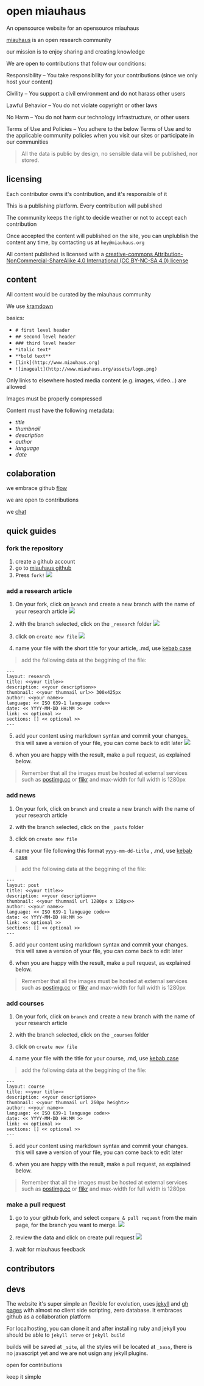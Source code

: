 open miauhaus
===
An opensource website for an opensource miauhaus

[miauhaus]() is an open research community

our mission is to enjoy sharing and creating knowledge

We are open to contributions that follow our conditions:

Responsibility – You take responsibility for your contributions (since we only host your content)

Civility – You support a civil environment and do not harass other users

Lawful Behavior – You do not violate copyright or other laws

No Harm – You do not harm our technology infrastructure, or other users

Terms of Use and Policies – You adhere to the below Terms of Use and to the applicable community policies when you visit our sites or participate in our communities

> All the data is public by design, no sensible data will be published, nor stored.

licensing
---
Each contributor owns it's contribution, and it's responsible of it

This is a publishing platform. Every contribution will published

The community keeps the right to decide weather or not to accept each contribution

Once accepted the content will published on the site, you can unplublish the content any time, by contacting us at `hey@miauhaus.org`

All content published is licensed with a [creative-commons Attribution-NonCommercial-ShareAlike 4.0 International (CC BY-NC-SA 4.0) license](https://creativecommons.org/licenses/by-nc-sa/4.0/)

content
---
All content would be curated by the miauhaus community

We use [kramdown](https://kramdown.gettalong.org/quickref.html)

basics:
- `# first level header`
- `## second level header`
- `### third level header`
- `*italic text*`
- `**bold text**`
- `[link](http://www.miauhaus.org)`
- `![imagealt](http://www.miauhaus.org/assets/logo.png)`

Only links to elsewhere hosted media content (e.g. images, video...) are allowed

Images must be properly compressed

Content must have the following metadata:
  - *title*
  - *thumbnail*
  - *description*
  - *author*
  - *language*
  - *date*

colaboration
---
we embrace github [flow](https://guides.github.com/introduction/flow/)

we are open to contributions

we [chat]()

quick guides
---
### fork the repository
1. create a github account
2. go to [miauhaus github](https://github.com/miauhaus)
3. Press `fork!`
![](https://i.postimg.cc/nFCPKTwm/Screen-Shot-2018-10-15-at-02-01-55.png)

### add a research article

1. On your fork, click on `branch` and create a new branch with the name of your research article
![](https://i.postimg.cc/L54qthBB/Screen-Shot-2018-10-15-at-02-11-24.png)

2. with the branch selected, click on the `_research` folder
![](https://i.postimg.cc/1tXhDQVV/Screen-Shot-2018-10-15-at-02-13-37.png)

3. click on `create new file`
![](https://i.postimg.cc/MTLkDF1P/Screen-Shot-2018-10-15-at-02-14-21.png)

4. name your file with the short title for your article, .md, use [kebab case](http://wiki.c2.com/?KebabCase)

>add the following data at the beggining of the file:
```
---
layout: research
title: <<your title>>
description: <<your description>>
thumbnail: <<your thumnail url>> 300x425px
author: <<your name>>
language: << ISO 639-1 language code>>
date: << YYYY-MM-DD HH:MM >>
link: << optional >>
sections: [] << optional >>
---
```

5. add your content using markdown syntax and commit your changes. this will save a version of your file, you can come back to edit later
![](https://i.postimg.cc/D0Q9TytD/Screen-Shot-2018-10-15-at-02-20-43.png)

6. when you are happy with the result, make a pull request, as explained below.

> Remember that all the images must be hosted at external services such as [postimg.cc](https://postimg.cc) or [flikr](https://www.flickr.com/) and max-width for full width is 1280px

### add news
1. On your fork, click on `branch` and create a new branch with the name of your research article

2. with the branch selected, click on the `_posts` folder

3. click on `create new file`

4. name your file following this format `yyyy-mm-dd-title` , .md, use [kebab case](http://wiki.c2.com/?KebabCase)

>add the following data at the beggining of the file:
```
---
layout: post
title: <<your title>>
description: <<your description>>
thumbnail: <<your thumnail url 1280px x 128px>>
author: <<your name>>
language: << ISO 639-1 language code>>
date: << YYYY-MM-DD HH:MM >>
link: << optional >>
sections: [] << optional >>
---
```
5. add your content using markdown syntax and commit your changes. this will save a version of your file, you can come back to edit later

6. when you are happy with the result, make a pull request, as explained below.

> Remember that all the images must be hosted at external services such as [postimg.cc](https://postimg.cc) or [flikr](https://www.flickr.com/) and max-width for full width is 1280px

### add courses

1. On your fork, click on `branch` and create a new branch with the name of your research article

2. with the branch selected, click on the `_courses` folder

3. click on `create new file`

4. name your file with the title for your course, .md, use [kebab case](http://wiki.c2.com/?KebabCase)

>add the following data at the beggining of the file:
```
---
layout: course
title: <<your title>>
description: <<your description>>
thumbnail: <<your thumnail url 260px height>>
author: <<your name>>
language: << ISO 639-1 language code>>
date: << YYYY-MM-DD HH:MM >>
link: << optional >>
sections: [] << optional >>
---
```
5. add your content using markdown syntax and commit your changes. this will save a version of your file, you can come back to edit later

6. when you are happy with the result, make a pull request, as explained below.

> Remember that all the images must be hosted at external services such as [postimg.cc](https://postimg.cc) or [flikr](https://www.flickr.com/) and max-width for full width is 1280px


### make a pull request

1. go to your github fork, and select `compare & pull request` from the main page, for the branch you want to merge.
![](https://i.postimg.cc/MGxj6sMF/Screen-Shot-2018-10-15-at-02-27-08.png)

2. review the data and click on create pull request
![](https://i.postimg.cc/zB2Lk8ds/Screen-Shot-2018-10-15-at-02-29-52.png)

3. wait for miauhaus feedback

contributors
---

devs
---
The website it's super simple an flexible for evolution, uses [jekyll](jekyll.com) and [gh pages]() with almost no client side scripting, zero database. It embraces github as a collaboration platform

For localhosting, you can clone it and after installing ruby and jekyll you should be able to `jekyll serve` or `jekyll build`

builds will be saved at `_site`, all the styles will be located at `_sass`, there is no javascript yet and we are not usign any jekyll plugins.

open for contributions

keep it simple